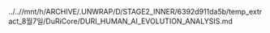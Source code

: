 ../..//mnt/h/ARCHIVE/.UNWRAP/D/STAGE2_INNER/6392d911da5b/temp_extract_8월7일/DuRiCore/DURI_HUMAN_AI_EVOLUTION_ANALYSIS.md